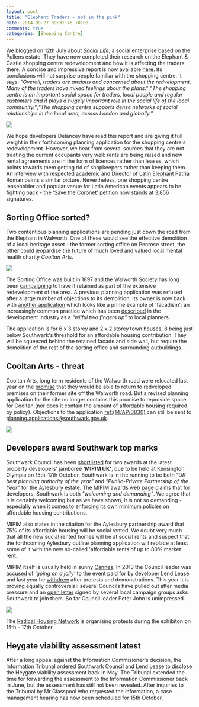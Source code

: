 ```yaml
---
layout: post
title: "Elephant Traders - not in the pink"
date: 2014-09-27 09:31:46 +0100
comments: true
categories: [Shopping Centre] 
---
```

We [blogged](/2014-07-12-the-more-rent-seeking-elephants-at-elephant-the-better/) on 12th July about [_Social Life_](http://www.social-life.co/blog/post/Trading_Places_Elephant_and_Castle_regen/), a social enterprise based on the Pullens estate. They have now completed their research on the Elephant & Castle shopping centre redevelopment and how it is affecting the traders there. A concise and impressive report is now available [here](http://tradingplaces-elephant.tumblr.com/). Its conclusions will not surprise people familiar with the shopping centre. It says: _"Overall, traders are anxious and concerned about the redvelopment. Many of the traders have mixed feelings about the plans."_;_"The shopping centre is an important social space for traders, local people and regular customers and it plays a hugely important role in the social life of the local community."_;_"The shopping centre supports dense networks of social relationships in the local area, across London and globally."_

![](http://33.media.tumblr.com/eb768bd9c749502c3d8926ced246593f/tumblr_nbcjwdMLuv1tklzg2o1_1280.jpg)

We hope developers Delancey have read this report and are giving it full weight in their forthcoming planning application for the shopping centre's redevelopment. However, we hear from several sources that they are not treating the current occupants very well: rents are being raised and new rental agreements are in the form of licences rather than leases, which points towards them getting rid of shopkeepers rather than keeping them. An [interview](http://www.theprisma.co.uk/2014/09/21/how-changes-in-elephant-castle-will-affect-the-latino-community/) with respected academic and Director of [Latin Elephant](http://latinelephant.wordpress.com/) Patria Roman paints a similar picture. Nevertheless, one shopping centre leaseholder and popular venue for Latin American events appears to be fighting back - the ['Save the Coronet' petition](https://www.change.org/p/southwark-council-save-the-coronet) now stands at 3,856 signatures.


## Sorting Office sorted?
Two contentious planning applications are pending just down the road from the Elephant in Walworth. One of these would see the effective demolition of a local heritage asset - the former sorting office on Penrose street, the other could jeopardise the future of much loved and valued local mental health charity _Cooltan Arts_.

![](http://walworthsociety.co.uk/images/Copy%20of%20image%20001%20-%20resized.jpg)

The Sorting Office was built in 1897 and the Walworth Society has long been [campaigning](http://walworthsociety.co.uk/index.php/blog/116-31-penrose-street-walworths-victorian-sorting-office) to have it retained as part of the extensive redevelopment of the area. A previous planning application was refused after a large number of objections to its demolition. Its owner is now back with [another application](http://planningonline.southwark.gov.uk/AcolNetCGI.exe?ACTION=UNWRAP&RIPNAME=Root.PgeDocs&TheSystemkey=9554889) which looks like a prime example of 'facadism': an increasingly common practice which has been [described](http://www.theguardian.com/artanddesign/architecture-design-blog/2014/aug/25/front-facade-bad-developments-ruining-historic-buildings) in the development industry as a _"wilful two fingers up"_ to local planners.

The application is for 6 x 3 storey and 2 x 2 storey town houses, 8 being just below Southwark's threshold for an affordable housing contribution. They will be squeezed behind the retained facade and side wall, but require the demolition of the rest of the sorting office and surrounding outbuildings.


## Cooltan Arts - threat
Cooltan Arts, long term residents of the Walworth road were relocated last year on the [promise](http://www.cooltanarts.org.uk/2013/10/cooltan-arts-community-space-for-237-walworth-road/) that they would be able to return to redveloped premises on their former site off the Walworth road. But a revised planning application for the site no longer contains this promise to reprovide space for Cooltan (nor does it contain the amount of affordable housing required by policy). Objections to the application [ref:(14/AP/0830)](http://planningonline.southwark.gov.uk/AcolNetCGI.exe?ACTION=UNWRAP&RIPNAME=Root.PgeResultDetail&TheSystemkey=9553921) can still be sent to planning.applications@southwark.gov.uk. 

![](http://www.cooltanarts.org.uk/wp-content/uploads/2013/03/DSCF4054-lr.jpg)

## Developers award Southwark top marks
Southwark Council has been [shortlisted](http://www.mipimuk-awards.co.uk/mipimukawards2014/shortlist) for two awards at the latest property developers' jamboree __'MIPIM UK'__, due to be held at Kensington Olympia on 15th-17th October. Southwark is in the running to be both _"UK best planning authority of the year"_ and _"Public-Private Partnership of the Year"_ for the Aylesbury estate. The MIPIM awards [web page](http://www.mipimuk-awards.co.uk/mipimukawards2014/shortlist) claims that for developers, Southwark is both _"welcoming and demanding"_. We agree that it is certainly welcoming but as we have shown, it is not so demanding - especially when it comes to enforcing its own minimum policies on affordable housing contributions.

MIPIM also states in the citation for the Aylesbury partnership award that 75% of its affordable housing will be social rented. We doubt very much that all the new social rented homes will be at social rents and suspect that the forthcoming Aylesbury outline planning application will replace at least some of it with the new so-called 'affordable rents'of up to 80% market rent. 

MIPIM itself is usually held in sunny [Cannes](http://www.london-se1.co.uk/news/view/6687). In 2013 the Council leader was [accused](http://heygate.github.io/img/SNCannesMipim.pdf) of _'going on a jolly'_ to the event paid for by developer Lend Lease and last year he [withdrew](http://www.london-se1.co.uk/news/view/7449) after protests and demonstrations. This year it is proving equally controversial: several Councils have pulled out after media pressure and an [open letter](http://southwarknotes.wordpress.com/2014/09/21/open-letter-to-southwark-council-to-not-attend-mipim/) signed by several local campaign groups asks Southwark to join them. So far Council leader Peter John is unimpressed.

![](http://southwarknotes.files.wordpress.com/2014/09/peter-j-mipim.jpg) 


The [Radical Housing Network](http://radicalhousingnetwork.org/) is organising protests during the exhibiton on 15th - 17th October. 

## Heygate viability assessment latest
After a long appeal against the Information Commisioner's decision, the Information Tribunal ordered Southwark Council and Lend Lease to disclose the Heygate viability assessment back in May. The Tribunal extended the time for forwarding the assessment to the Information Commissioner back in June, but the assessment has still not been revealed. After inquiries to the Tribunal by Mr Glasspool who requested the information, a case management hearing has now been scheduled for 15th October.  

 












